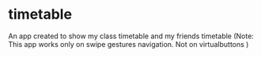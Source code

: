 # timetable
An app created to show my class timetable and my friends timetable
(Note: This app works only on swipe gestures navigation. Not on virtualbuttons )
